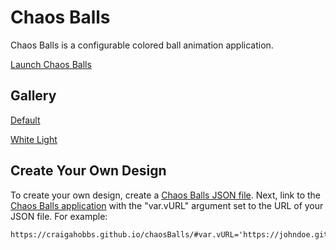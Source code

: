 # Chaos Balls

Chaos Balls is a configurable colored ball animation application.

[Launch Chaos Balls][Default]


## Gallery

[Default]

[White Light](#url=chaosBalls.md&var.vURL='https://craigahobbs.github.io/chaosBalls/gallery/whiteLight.json')


## Create Your Own Design

To create your own design, create a [Chaos Balls JSON file][JSON]. Next, link to the [Chaos Balls
application][Default] with the "var.vURL" argument set to the URL of your JSON file. For example:

~~~
https://craigahobbs.github.io/chaosBalls/#var.vURL='https://johndoe.github.io/chaosBalls/cool.json'
~~~


[Default]: https://craigahobbs.github.io/chaosBalls/#url=chaosBalls.md&var.vURL=''
[JSON]: https://craigahobbs.github.io/chaosBalls/#url=chaosBalls.md&var.vDoc=1
